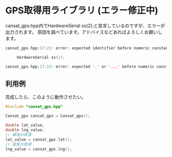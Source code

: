 # GPS取得用ライブラリ (エラー修正中)

cansat_gps.hpp内でHardwareSerial ss(2);と宣言しているのですが、エラーが出力されます。
原因を調べています。アドバイスなどあればよろしくお願いします。

```c
cansat_gps.hpp:17:23: error: expected identifier before numeric constant

     HardwareSerial ss(2);

cansat_gps.hpp:17:23: error: expected ',' or '...' before numeric constant
```

## 利用例 
完成したら、このように動作させたい。

```c
#include "cansat_gps.hpp"

Cansat_gps cansat_gps = Cansat_gps();

double lat_value;
double lng_value;
// 緯度の取得
lat_value = cansat_gps.lat();
// 経度の取得
lng_value = cansat_gps.lng();

```
